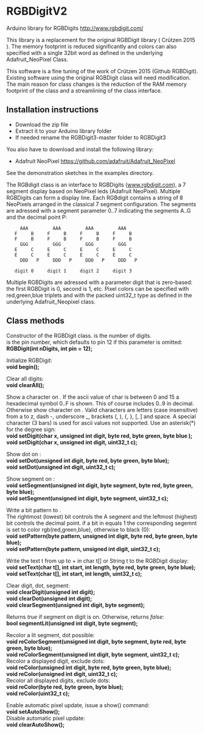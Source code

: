 ﻿# RGBDigitV2
Arduino library for RGBDigits http://www.rgbdigit.com/

This library is a replacement for the original RGBDigit library ( Crützen 2015 ).
The memory footprint is reduced significantly and colors can also specified with
a single 32bit word as defined in the underlying Adafruit_NeoPixel Class.

This software is a fine tuning of the work of Crützen 2015 (Github RGBDigit).
Existing software using the original RGBDigit class will need modification.
The main reason for class changes is the reduction of the RAM memory footprint
of the class and a streamlining of the class interface.


## Installation instructions
* Download the zip file
* Extract it to your Arduino library folder
* If needed rename the RGBDigit3-master folder to RGBDigit3

You also have to download and install the following library:
* Adafruit NeoPixel https://github.com/adafruit/Adafruit_NeoPixel

See the demonstration sketches in the examples directory.

The RGBdigit class is an interface to RGBDigits (www.rgbdigit.com), a 7 segment
display based on NeoPixel leds (Adafruit NeoPixel). Multiple RGBDigits can form
a display line. Each RGBdigit contains a string of 8 NeoPixels arranged in the
classical 7 segment configuration. The segments are adressed with a segment
parameter 0..7 indicating the segments A..G and the decimal point P:

         AAA         AAA         AAA         AAA
       F     B     F     B     F     B     F     B
       F     B     F     B     F     B     F     B
         GGG         GGG         GGG         GGG
       E     C     E     C     E     C     E     C
       E     C     E     C     E     C     E     C
         DDD   P     DDD   P     DDD   P     DDD   P

       digit 0     digit 1     digit 2     digit 3

Multiple RGBDigits are adressed with a parameter digit that is zero-based:
the first RGBDigit is 0, second is 1, etc.
Pixel colors can be specified with red,green,blue triplets and with the packed
uint32_t type as defined in the underlying Adafruit_Neopixel class.


## Class methods
Constructor of the RGBDigit class. <nDigits> is the number of digits.  
<pin> is the pin number, which defaults to pin 12 if this parameter is omitted:  
**RGBDigit(int nDigits, int pin = 12);**  

Initialize RGBDigit:    
**void begin();**

Clear all digits:  
**void clearAll();**

Show a character on <digit>.
If the ascii value of char is between 0 and 15 a hexadecimal symbol 0..F
is shown. This of course includes 0..9 in decimal. Otherwise show character
on <digit>. Valid characters are letters (case insensitive) from a to z,
dash -, underscore _, brackets  \(, \), \{, \}, \[, \] and space. A special
character (3 bars) is used for ascii values not supported. Use an asterisk(*)
for the degree sign:  
**void setDigit(char x, unsigned int digit,  byte red, byte green, byte blue );**  
**void setDigit(char x, unsigned int digit,  uint32_t c);**

Show dot on <digit>:  
**void setDot(unsigned int digit, byte red, byte green, byte blue);**  
**void setDot(unsigned int digit, uint32_t c);**

Show segment on <digit>:  
**void setSegment(unsigned int digit, byte segment, byte red, byte green, byte blue);**  
**void setSegment(unsigned int digit, byte segment, uint32_t c);**  

Write a bit pattern to <digit>.  
The rightmost (lowest) bit controls the A segment and
the leftmost (highest) bit controls the decimal point.
if a bit in <pattern> equals 1 the corresponding segemnt
is set to color rgb(red,green,blue), otherwise to black (0):  
**void setPattern(byte pattern, unsigned int digit, byte red, byte green, byte blue);**  
**void setPattern(byte pattern, unsigned int digit, uint32_t c);**  

Write the text t from <start> up to <start> + <length>  in char t[]
or String t to the RGBDigit display:  
**void setText(char t[], int start, int length, byte red, byte green, byte blue);**  
**void setText(char t[], int start, int length, uint32_t c);**  

Clear digit, dot, segment:  
**void clearDigit(unsigned int digit);**  
**void clearDot(unsigned int digit);**  
**void clearSegment(unsigned int digit, byte segment);**  

Returns *true* if segment on digit is on. Otherwise, returns *false*:  
**bool segmentLit(unsigned int digit, byte segment);**  

Recolor a lit segment, dot possible:  
**void reColorSegment(unsigned int digit, byte segment, byte red, byte green, byte blue);**  
**void reColorSegment(unsigned int digit, byte segment, uint32_t c);**  
Recolor a displayed digit, exclude dots:  
**void reColor(unsigned int digit, byte red, byte green, byte blue);**  
**void reColor(unsigned int digit, uint32_t c);**  
Recolor all displayed digits, exclude dots:  
**void reColor(byte red, byte green, byte blue);**  
**void reColor(uint32_t c);**  

Enable automatic pixel update, issue a show() command:  
**void setAutoShow();**  
Disable automatic pixel update:  
**void clearAutoShow();**  

